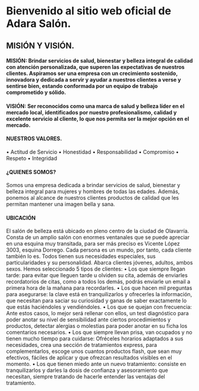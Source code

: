 
# Bienvenido al sitio web oficial de Adara Salón.

## MISIÓN Y VISIÓN.

#### MISIÓN: Brindar servicios de salud, bienestar y belleza integral de calidad con atención personalizada, que superen las expectativas de nuestros clientes. Aspiramos ser una empresa con un crecimiento sostenido, innovadora y dedicada a servir y ayudar a nuestros clientes a verse y sentirse bien, estando conformada por un equipo de trabajo comprometido y sólido.

#### VISIÓN: Ser reconocidos como una marca de salud y belleza líder en el mercado local, identificados por nuestro profesionalismo, calidad y excelente servicio al cliente, lo que nos permita ser la mejor opción en el mercado.

#### NUESTROS VALORES.
• Actitud de Servicio
• Honestidad
• Responsabilidad
• Compromiso
• Respeto
• Integridad


#### ¿QUIENES SOMOS?
Somos una empresa dedicada a brindar servicios de salud, bienestar y belleza integral para mujeres y hombres de todas las edades. Además, ponemos al alcance de nuestros clientes productos de calidad que les permitan mantener una imagen bella y sana.


#### UBICACIÓN

El salón de belleza está ubicado en pleno centro de la ciudad de Olavarría. Consta de un amplio salón con enormes ventanales que se puede apreciar en una esquina muy transitada, para ser más preciso es Vicente López 3003, esquina Dorrego.
Cada persona es un mundo, por tanto, cada cliente también lo es. Todos tienen sus necesidades especiales, sus particularidades y su personalidad.
Abarca clientes jóvenes, adultos, ambos sexos.
Hemos seleccionado 5 tipos de clientes:
    • Los que siempre llegan tarde: para evitar que lleguen tarde u olviden su cita, además de enviarles recordatorios de citas, como a todos los demás, podrás enviarle un email a primera hora de la mañana para recordarles.
    • Los que hacen mil preguntas para asegurarse: la clave está en tranquilizarlos y ofrecerles la información, que necesitan para saciar su curiosidad y ganas de saber exactamente lo que estás haciéndoles y vendiéndoles.
    • Los que se quejan con frecuencia: Ante estos casos, lo mejor será rellenar con ellos, un test diagnóstico para poder anotar su nivel de sensibilidad ante ciertos procedimientos y productos, detectar alergias o molestias para poder anotar en su ficha los comentarios necesarios.
    • Los que siempre llevan prisa, van ocupados y no tienen mucho tiempo para cuidarse: Ofréceles horarios adaptados a sus necesidades, crea una sección de tratamientos express, para complementarlos, escoge unos cuantos productos flash, que sean muy efectivos, fáciles de aplicar y que ofrezcan resultados visibles en el momento.
    • Los que tienen miedo ante un nuevo tratamiento: consiste en tranquilizarlos y darles la dosis de confianza y asesoramiento que necesitan, siempre tratando de hacerle entender las ventajas del tratamiento.
